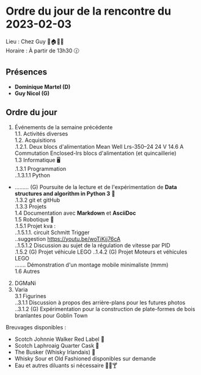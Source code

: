 # Ordre du jour de la rencontre du 2023-02-03
Lieu :    Chez Guy 🎄🏠🌳🌲  
Horaire : À partir de 13h30 🕜  
## Présences
* **Dominique Martel (D)**  
* **Guy Nicol (G)**

## Ordre du jour
1. Événements de la semaine précédente  
 1.1.  Activités diverses  
 1.2.  Acquisitions  
 .1.2.1. Deux blocs d'alimentation Mean Well Lrs-350–24 24 V 14.6 A Commutation Enclosed-lrs blocs d'alimentation (et quincaillerie)  
 1.3 Informatique 🖥  
.1.3.1 Programmation  
..1.3.1.1 Python
- ......... (G) Poursuite de la lecture et de l'expérimentation de **Data structures and algorithm in Python 3** 📖  
.1.3.2 git et gitHub  
.1.3.3 Projets  
 1.4 Documentation avec **Markdown** et **AsciiDoc**  
 1.5 Robotique 🤖  
 .1.5.1 Projet kva :  
 ..1.5.1.1. circuit Schmitt Trigger  
 ..suggestion https://youtu.be/woTiKij76cA  
 ..1.5.1.2 Discussion au sujet de la régulation de vitesse par PID  
 .1.5.2 (G) Projet véhicule LEGO 
 ..1.4.2 (G) Projet Moteurs et véhicules LEGO  
 ....... Démonstration d'un montage mobile minimaliste (mmm)  
1.6 Autres  
2. DGMaNi  
3. Varia  
 3.1 Figurines  
..3.1.1 Discussion à propos des arrière-plans pour les futures photos  
..3.1.2 (G) Expérimentation pour la construction de plate-formes de bois branlantes pour Goblin Town


Breuvages disponibles :
  * Scotch Johnnie Walker Red Label 🥃
  * Scotch Laphroaig Quarter Cask 🥃
  * The Busker (Whisky Irlandais) 🥃
  * Whisky Sour et Old Fashioned disponibles sur demande
  * Eau et autres diluants si nécessaire 🍶🍺🍸
  
  
